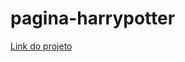# pagina-harrypotter
<a href="https://karenascimento.github.io/pagina-harrypotter/">Link do projeto</a>
